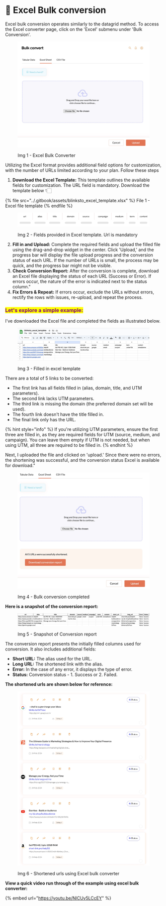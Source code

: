 # 🚀 Excel Bulk conversion

Excel bulk conversion operates similarly to the datagrid method. To access the Excel converter page, click on the 'Excel' submenu under 'Bulk Conversion'.

<figure><img src="../.gitbook/assets/Excel Sheet.jpg" alt=""><figcaption><p>Img 1 - Excel Bulk Converter</p></figcaption></figure>



Utilizing the Excel format provides additional field options for customization, with the number of URLs limited according to your plan. Follow these steps

1. **Download the Excel Template:** This template outlines the available fields for customization. The URL field is mandatory. Download the template below 👇🏻

{% file src="../.gitbook/assets/blinksto_excel_template.xlsx" %}
File 1 - Excel file template
{% endfile %}

<figure><img src="../.gitbook/assets/excel_format.svg" alt=""><figcaption><p>Img 2 - Fields provided in Excel template. Url is mandatory</p></figcaption></figure>

2. **Fill in and Upload:** Complete the required fields and upload the filled file using the drag-and-drop widget in the center. Click 'Upload,' and the progress bar will display the file upload progress and the conversion status of each URL. If the number of URLs is small, the process may be quick, and the progress bar might not be visible.
3. **Check Conversion Report:** After the conversion is complete, download an Excel file displaying the status of each URL (Success or Error). If errors occur, the nature of the error is indicated next to the status column."
4. **Fix Errors & Repeat:** If errors occur, exclude the URLs without errors, rectify the rows with issues, re-upload, and repeat the process.

### <mark style="color:purple;">Let's explore a simple example:</mark>

I've downloaded the Excel file and completed the fields as illustrated below.

<figure><img src="../.gitbook/assets/excel - filled in (1).jpg" alt=""><figcaption><p>Img 3 - Filled in excel template</p></figcaption></figure>

There are a total of 5 links to be converted:

* The first link has all fields filled in (alias, domain, title, and UTM parameters).
* The second link lacks UTM parameters.
* The third link is missing the domain (the preferred domain set will be used).
* The fourth link doesn't have the title filled in.
* The final link only has the URL.

{% hint style="info" %}
If you're utilizing UTM parameters, ensure the first three are filled in, as they are required fields for UTM (source, medium, and campaign). You can leave them empty if UTM is not needed, but when using UTM, all three are required to be filled in.
{% endhint %}

Next, I uploaded the file and clicked on 'upload.' Since there were no errors, the shortening was successful, and the conversion status Excel is available for download."

<figure><img src="../.gitbook/assets/Excel - converted without errors.jpg" alt=""><figcaption><p>Img 4 - Bulk conversion completed</p></figcaption></figure>

**Here is a snapshot of the conversion report:**

<figure><img src="../.gitbook/assets/Excel - conversion status.jpg" alt=""><figcaption><p>Img 5 - Snapshot of Conversion report</p></figcaption></figure>

The conversion report presents the initially filled columns used for conversion. It also includes additional fields:

* **Short URL:** The alias used for the URL.
* **Long URL:** The shortened link with the alias.
* **Error:** In the case of any error, it displays the type of error.
* **Status:** Conversion status - 1. Success or 2. Failed.

**The shortened urls are shown below for reference:**

<figure><img src="../.gitbook/assets/Excel - converted urls.jpg" alt=""><figcaption><p>Img 6 - Shortened urls using Excel bulk converter</p></figcaption></figure>

**View a quick video run through of the example using excel bulk converter:**

{% embed url="https://youtu.be/NlCUv5LCcEY" %}
